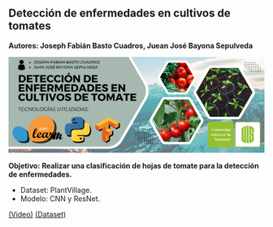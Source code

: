 ## Detección de enfermedades en cultivos de tomates <a name="proyTomates"></a>

**Autores: Joseph Fabián Basto Cuadros, Juean José Bayona Sepulveda**

<img src="https://raw.githubusercontent.com/ElJofator/Tomatos/master/Banner%20IA2.png" style="width:700px;">

**Objetivo: Realizar una clasificación de hojas de tomate para la detección de enfermedades.**

- Dataset: PlantVillage.
- Modelo: CNN y ResNet.

[(Video)](https://www.youtube.com/watch?v=6ok3pLspI4k) 
[(Dataset)](https://data.mendeley.com/datasets/tywbtsjrjv/1) 
